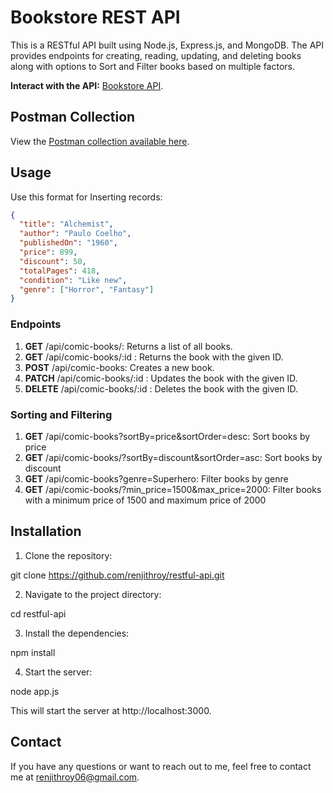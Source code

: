 
# Bookstore REST API
This is a RESTful API built using Node.js, Express.js, and MongoDB. The API provides endpoints for creating, reading, updating, and deleting books along with options to Sort and Filter books based on multiple factors.

**Interact with the API:** [Bookstore API](https://bookstore-api-r2r0.onrender.com/api/comic-books).

## Postman Collection
View the [Postman collection available here](https://www.postman.com/avionics-geologist-27790568/workspace/my-space/collection/25813116-616701ba-3719-4d13-90de-0be9eea0fe8f?action=share&creator=25813116).

## Usage

Use this format for Inserting records:
```json
{
  "title": "Alchemist",
  "author": "Paulo Coelho",
  "publishedOn": "1960",
  "price": 899,
  "discount": 50,
  "totalPages": 418,
  "condition": "Like new",
  "genre": ["Horror", "Fantasy"]
}
```

### Endpoints

1. **GET** /api/comic-books/: Returns a list of all books. 
2. **GET** /api/comic-books/:id : Returns the book with the given ID. 
3. **POST** /api/comic-books: Creates a new book. 
4. **PATCH** /api/comic-books/:id : Updates the book with the given ID. 
5. **DELETE** /api/comic-books/:id : Deletes the book with the given ID.

### Sorting and Filtering

1. **GET** /api/comic-books?sortBy=price&sortOrder=desc: Sort books by price
2. **GET** /api/comic-books/?sortBy=discount&sortOrder=asc: Sort books by discount 
3. **GET** /api/comic-books?genre=Superhero: Filter books by genre
4. **GET** /api/comic-books/?min_price=1500&max_price=2000: Filter books with a minimum price of 1500 and maximum price of 2000

## Installation

1. Clone the repository:

git clone https://github.com/renjithroy/restful-api.git

2. Navigate to the project directory:

cd restful-api

3. Install the dependencies:

npm install

4. Start the server:

node app.js

This will start the server at http://localhost:3000.

## Contact

If you have any questions or want to reach out to me, feel free to contact me at [renjithroy06@gmail.com](mailto:renjithroy06@gmail.com).